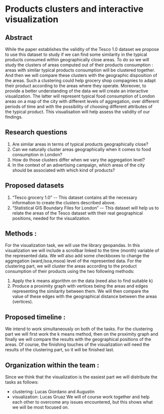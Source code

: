 Products clusters and interactive  visualization
======

## Abstract
While the paper establishes the validity of the Tesco 1.0 dataset we propose to use this dataset to study if we can find some similarity in the typical products consumed within geographically close areas. To do so we will study the clusters of areas computed out of their products consumption : areas with similar typical products consumption will be clustered together. And then we will compare these clusters with the geographic disposition of the areas. Such a clustering could help grocery shop compagnies to adapt their product according to the areas where they operate. Moreover, to provide a better understanding of the data we will create an interactive visualization. The latter will represent typical food consumption of London areas on a map of the city with different levels of aggregation, over different periods of time and with the possibility of choosing different attributes of the typical product. This visualisation will help assess the validity of our findings.

## Research questions

1. Are similar areas in terms of typical products geographically close?
2. Can we naturally cluster areas geographically when it comes to food consumption in London?
3. How do those clusters differ when we vary the aggregation level?
4. In the context of an advertising campaign, which areas of the city should be associated with which kind of products? 

## Proposed datasets

1. “Tesco grocery 1.0” -- This dataset contains all the necessary information to create the clusters described above.
2. “Statistical GIS Boundary Files for London” -- This dataset will help us to relate the areas of the Tesco dataset with their real geographical positions, needed for the visualization.

## Methods :

For the visualization task, we will use the library geopandas. In this visualization we will include a scrollbar linked to the time (month) variable of the represented data. We will also add some checkboxes to change the aggregation (ward,lsoa,msoa) level of the represented data. 
For the clustering part, we will cluster the areas according to the product consumption of their products using the two following methods:
1. Apply the k means algorithm on the data (need also to find suitable k)
2. Produce a proximity graph with vertices being the areas and edges representing the similarity between them. We will then compare the value of these edges with the geographical distance between the areas (vertices).

## Proposed timeline :

We intend to work simultaneously on both of the tasks. For the clustering part we will first work the k means method, then on the proximity graph and finally we will compare the results with the geographical positions of the areas. Of course, the finishing touches of the visualization will need the results of the clustering part, so it will be finished last.

## Organization within the team :
Since we think that the visualization is the easiest part we will distribute the tasks as follows:
* clustering: Lucas Giordano and Augustin
* visualization: Lucas Gruaz
We will of course work together and help each other to overcome any issues encountered, but this shows what we will be most focused on.
